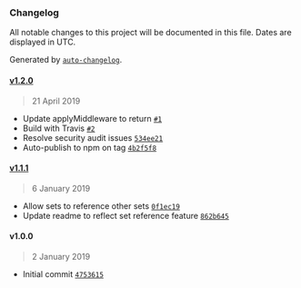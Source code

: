 ### Changelog

All notable changes to this project will be documented in this file. Dates are displayed in UTC.

Generated by [`auto-changelog`](https://github.com/CookPete/auto-changelog).

#### [v1.2.0](https://github.com/mhamann/micro-mw/compare/v1.1.1...v1.2.0)

> 21 April 2019

- Update applyMiddleware to return [`#1`](https://github.com/mhamann/micro-mw/pull/1)
- Build with Travis [`#2`](https://github.com/mhamann/micro-mw/pull/2)
- Resolve security audit issues [`534ee21`](https://github.com/mhamann/micro-mw/commit/534ee21911445766323e3399f1771796df5b24a7)
- Auto-publish to npm on tag [`4b2f5f8`](https://github.com/mhamann/micro-mw/commit/4b2f5f8ad7c19fab7ce38fff2676e2ed81758103)

#### [v1.1.1](https://github.com/mhamann/micro-mw/compare/v1.0.0...v1.1.1)

> 6 January 2019

- Allow sets to reference other sets [`0f1ec19`](https://github.com/mhamann/micro-mw/commit/0f1ec193df9ae408e0eda6c7acb6cb06df759d62)
- Update readme to reflect set reference feature [`862b645`](https://github.com/mhamann/micro-mw/commit/862b6453a6b0b5f5ee074e0e3b99073fcd260f45)

#### v1.0.0

> 2 January 2019

- Initial commit [`4753615`](https://github.com/mhamann/micro-mw/commit/4753615fe6f48c4d786cb8d0a72fe7f6e71a2b2d)
